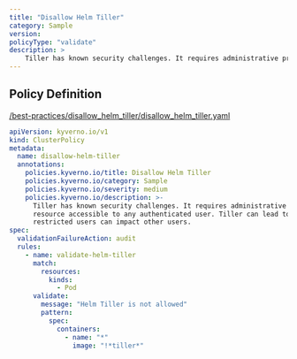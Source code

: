 ```yaml
---
title: "Disallow Helm Tiller"
category: Sample
version: 
policyType: "validate"
description: >
    Tiller has known security challenges. It requires administrative privileges and acts as a shared resource accessible to any authenticated user. Tiller can lead to privilege escalation as restricted users can impact other users.
---
```


## Policy Definition
<a href="https://github.com/kyverno/policies/raw/main//best-practices/disallow_helm_tiller/disallow_helm_tiller.yaml" target="-blank">/best-practices/disallow_helm_tiller/disallow_helm_tiller.yaml</a>

```yaml
apiVersion: kyverno.io/v1
kind: ClusterPolicy
metadata:
  name: disallow-helm-tiller
  annotations:
    policies.kyverno.io/title: Disallow Helm Tiller
    policies.kyverno.io/category: Sample
    policies.kyverno.io/severity: medium
    policies.kyverno.io/description: >-
      Tiller has known security challenges. It requires administrative privileges and acts as a shared
      resource accessible to any authenticated user. Tiller can lead to privilege escalation as
      restricted users can impact other users.
spec:
  validationFailureAction: audit
  rules:
    - name: validate-helm-tiller
      match:
        resources:
          kinds:
            - Pod
      validate:
        message: "Helm Tiller is not allowed"
        pattern:
          spec:
            containers:
              - name: "*"
                image: "!*tiller*"

```
